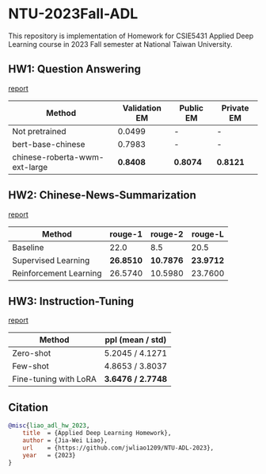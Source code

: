 # NTU-2023Fall-ADL
This repository is implementation of Homework for CSIE5431 Applied Deep Learning course in 2023 Fall semester at National Taiwan University.

## HW1: Question Answering
[report](https://github.com/jwliao1209/BERT-Question-Answering/blob/227bcf859307f56396a6d0c43609abc2d733a4e5/report.pdf)

| Method                        | Validation EM | Public EM  | Private EM |
| ----------------------------- | ------------- | ---------- | ---------- |
| Not pretrained                | 0.0499        | -          | -          |
| bert-base-chinese             | 0.7983        | -          | -          |
| chinese-roberta-wwm-ext-large | **0.8408**    | **0.8074** | **0.8121** |


## HW2: Chinese-News-Summarization
[report](https://github.com/jwliao1209/T5-Chinese-News-Summarization/blob/fb48a3303e5481fe46880ef233e50ac8c51ebd46/report.pdf)

| Method                 | rouge-1 | rouge-2 | rouge-L |
| ---------------------- | ------- | ------- | ------- |
| Baseline               | 22.0    | 8.5     | 20.5    |
| Supervised Learning    | **26.8510** | **10.7876** | **23.9712** |
| Reinforcement Learning | 26.5740 | 10.5980 | 23.7600 |


## HW3: Instruction-Tuning
[report](https://github.com/jwliao1209/Taiwan-LLaMa-Instruction-Tuning/blob/9508ce2a9b29a3facf7a7c33dd19d0609278a852/report.pdf)

| Method                 | ppl (mean / std)     |
| ---------------------- | -------------------- |
| Zero-shot              | 5.2045 / 4.1271      |
| Few-shot               | 4.8653 / 3.8037      |
| Fine-tuning with LoRA  | **3.6476 / 2.7748**  |


## Citation
```bibtex
@misc{liao_adl_hw_2023,
    title  = {Applied Deep Learning Homework},
    author = {Jia-Wei Liao},
    url    = {https://github.com/jwliao1209/NTU-ADL-2023},
    year   = {2023}
}
```

